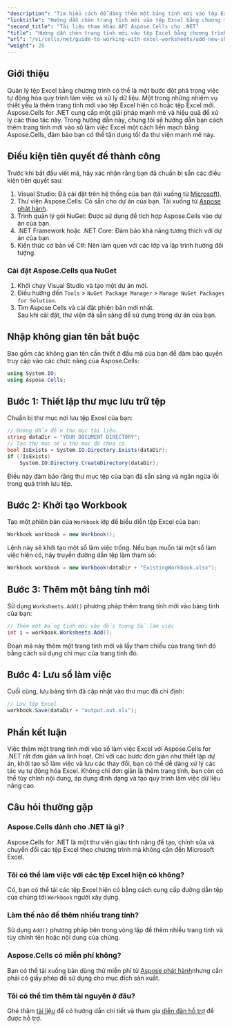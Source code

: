 ```yaml
---
"description": "Tìm hiểu cách dễ dàng thêm một bảng tính mới vào tệp Excel bằng Aspose.Cells cho .NET. Hướng dẫn toàn diện này cung cấp phương pháp từng bước, các ví dụ mã và mẹo hữu ích."
"linktitle": "Hướng dẫn chèn trang tính mới vào tệp Excel bằng chương trình C#"
"second_title": "Tài liệu tham khảo API Aspose.Cells cho .NET"
"title": "Hướng dẫn chèn trang tính mới vào tệp Excel bằng chương trình C#"
"url": "/vi/cells/net/guide-to-working-with-excel-worksheets/add-new-sheet-to-excel-file-csharp-tutorial/"
"weight": 20
---
```


## Giới thiệu

Quản lý tệp Excel bằng chương trình có thể là một bước đột phá trong việc tự động hóa quy trình làm việc và xử lý dữ liệu. Một trong những nhiệm vụ thiết yếu là thêm trang tính mới vào tệp Excel hiện có hoặc tệp Excel mới. Aspose.Cells for .NET cung cấp một giải pháp mạnh mẽ và hiệu quả để xử lý các thao tác này. Trong hướng dẫn này, chúng tôi sẽ hướng dẫn bạn cách thêm trang tính mới vào sổ làm việc Excel một cách liền mạch bằng Aspose.Cells, đảm bảo bạn có thể tận dụng tối đa thư viện mạnh mẽ này.

## Điều kiện tiên quyết để thành công

Trước khi bắt đầu viết mã, hãy xác nhận rằng bạn đã chuẩn bị sẵn các điều kiện tiên quyết sau:

1. Visual Studio: Đã cài đặt trên hệ thống của bạn (tải xuống từ [Microsoft](https://visualstudio.microsoft.com/)).
2. Thư viện Aspose.Cells: Có sẵn cho dự án của bạn. Tải xuống từ [Aspose phát hành](https://releases.aspose.com/cells/net/).
3. Trình quản lý gói NuGet: Được sử dụng để tích hợp Aspose.Cells vào dự án của bạn.
4. .NET Framework hoặc .NET Core: Đảm bảo khả năng tương thích với dự án của bạn.
5. Kiến thức cơ bản về C#: Nên làm quen với các lớp và lập trình hướng đối tượng.

### Cài đặt Aspose.Cells qua NuGet

1. Khởi chạy Visual Studio và tạo một dự án mới.
2. Điều hướng đến `Tools` > `NuGet Package Manager` > `Manage NuGet Packages for Solution`.
3. Tìm Aspose.Cells và cài đặt phiên bản mới nhất.  
   Sau khi cài đặt, thư viện đã sẵn sàng để sử dụng trong dự án của bạn.


## Nhập không gian tên bắt buộc

Bao gồm các không gian tên cần thiết ở đầu mã của bạn để đảm bảo quyền truy cập vào các chức năng của Aspose.Cells:

```csharp
using System.IO;
using Aspose.Cells;
```

## Bước 1: Thiết lập thư mục lưu trữ tệp

Chuẩn bị thư mục nơi lưu tệp Excel của bạn:

```csharp
// Đường dẫn đến thư mục tài liệu.
string dataDir = "YOUR DOCUMENT DIRECTORY";
// Tạo thư mục nếu thư mục đó chưa có.
bool IsExists = System.IO.Directory.Exists(dataDir);
if (!IsExists)
    System.IO.Directory.CreateDirectory(dataDir);
```

Điều này đảm bảo rằng thư mục tệp của bạn đã sẵn sàng và ngăn ngừa lỗi trong quá trình lưu tệp.


## Bước 2: Khởi tạo Workbook

Tạo một phiên bản của `Workbook` lớp để biểu diễn tệp Excel của bạn:

```csharp
Workbook workbook = new Workbook();
```

Lệnh này sẽ khởi tạo một sổ làm việc trống. Nếu bạn muốn tải một sổ làm việc hiện có, hãy truyền đường dẫn tệp làm tham số:

```csharp
Workbook workbook = new Workbook(dataDir + "ExistingWorkbook.xlsx");
```


## Bước 3: Thêm một bảng tính mới

Sử dụng `Worksheets.Add()` phương pháp thêm trang tính mới vào bảng tính của bạn:

```csharp
// Thêm một bảng tính mới vào đối tượng Sổ làm việc
int i = workbook.Worksheets.Add();
```

Đoạn mã này thêm một trang tính mới và lấy tham chiếu của trang tính đó bằng cách sử dụng chỉ mục của trang tính đó.


## Bước 4: Lưu sổ làm việc

Cuối cùng, lưu bảng tính đã cập nhật vào thư mục đã chỉ định:

```csharp
// Lưu tệp Excel
workbook.Save(dataDir + "output.out.xls");
```

## Phần kết luận

Việc thêm một trang tính mới vào sổ làm việc Excel với Aspose.Cells for .NET rất đơn giản và linh hoạt. Chỉ với các bước đơn giản như thiết lập dự án, khởi tạo sổ làm việc và lưu các thay đổi, bạn có thể dễ dàng xử lý các tác vụ tự động hóa Excel. Không chỉ đơn giản là thêm trang tính, bạn còn có thể tùy chỉnh nội dung, áp dụng định dạng và tạo quy trình làm việc dữ liệu nâng cao.

## Câu hỏi thường gặp

### Aspose.Cells dành cho .NET là gì?

Aspose.Cells for .NET là một thư viện giàu tính năng để tạo, chỉnh sửa và chuyển đổi các tệp Excel theo chương trình mà không cần đến Microsoft Excel.

### Tôi có thể làm việc với các tệp Excel hiện có không?

Có, bạn có thể tải các tệp Excel hiện có bằng cách cung cấp đường dẫn tệp của chúng tới `Workbook` người xây dựng.

### Làm thế nào để thêm nhiều trang tính?

Sử dụng `Add()` phương pháp bên trong vòng lặp để thêm nhiều trang tính và tùy chỉnh tên hoặc nội dung của chúng.

### Aspose.Cells có miễn phí không?

Bạn có thể tải xuống bản dùng thử miễn phí từ [Aspose phát hành](https://releases.aspose.com/)nhưng cần phải có giấy phép để sử dụng cho mục đích sản xuất.

### Tôi có thể tìm thêm tài nguyên ở đâu?

Ghé thăm [tài liệu](https://reference.aspose.com/cells/net/) để có hướng dẫn chi tiết và tham gia [diễn đàn hỗ trợ](https://forum.aspose.com/c/cells/9) để được hỗ trợ.